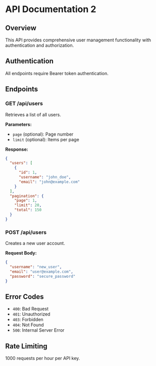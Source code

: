 # API Documentation 2

## Overview
This API provides comprehensive user management functionality with authentication and authorization.

## Authentication
All endpoints require Bearer token authentication.

## Endpoints

### GET /api/users
Retrieves a list of all users.

**Parameters:**
- `page` (optional): Page number
- `limit` (optional): Items per page

**Response:**
```json
{
  "users": [
    {
      "id": 1,
      "username": "john_doe",
      "email": "john@example.com"
    }
  ],
  "pagination": {
    "page": 1,
    "limit": 20,
    "total": 150
  }
}
```

### POST /api/users
Creates a new user account.

**Request Body:**
```json
{
  "username": "new_user",
  "email": "user@example.com",
  "password": "secure_password"
}
```

## Error Codes
- `400`: Bad Request
- `401`: Unauthorized
- `403`: Forbidden
- `404`: Not Found
- `500`: Internal Server Error

## Rate Limiting
1000 requests per hour per API key.
